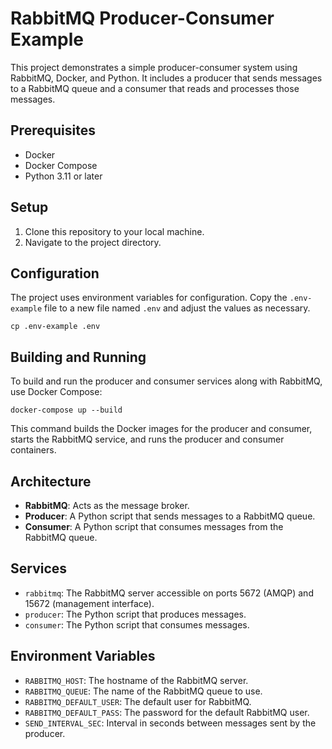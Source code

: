 # RabbitMQ Producer-Consumer Example

This project demonstrates a simple producer-consumer system using RabbitMQ, Docker, and Python. It includes a producer that sends messages to a RabbitMQ queue and a consumer that reads and processes those messages.

## Prerequisites

- Docker
- Docker Compose
- Python 3.11 or later

## Setup

1. Clone this repository to your local machine.
2. Navigate to the project directory.

## Configuration

The project uses environment variables for configuration. Copy the `.env-example` file to a new file named `.env` and adjust the values as necessary.

```
cp .env-example .env
```

## Building and Running

To build and run the producer and consumer services along with RabbitMQ, use Docker Compose:

```
docker-compose up --build
```

This command builds the Docker images for the producer and consumer, starts the RabbitMQ service, and runs the producer and consumer containers.

## Architecture

- **RabbitMQ**: Acts as the message broker.
- **Producer**: A Python script that sends messages to a RabbitMQ queue.
- **Consumer**: A Python script that consumes messages from the RabbitMQ queue.

## Services

- `rabbitmq`: The RabbitMQ server accessible on ports 5672 (AMQP) and 15672 (management interface).
- `producer`: The Python script that produces messages.
- `consumer`: The Python script that consumes messages.

## Environment Variables

- `RABBITMQ_HOST`: The hostname of the RabbitMQ server.
- `RABBITMQ_QUEUE`: The name of the RabbitMQ queue to use.
- `RABBITMQ_DEFAULT_USER`: The default user for RabbitMQ.
- `RABBITMQ_DEFAULT_PASS`: The password for the default RabbitMQ user.
- `SEND_INTERVAL_SEC`: Interval in seconds between messages sent by the producer.